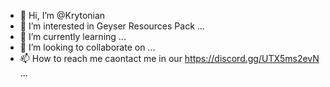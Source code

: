 - 👋 Hi, I’m @Krytonian
- 👀 I’m interested in Geyser Resources Pack ...
- 🌱 I’m currently learning ...
- 💞️ I’m looking to collaborate on ...
- 📫 How to reach me caontact me in our https://discord.gg/UTX5ms2evN ...

<!---
Krytonian/Krytonian is a ✨ special ✨ repository because its `README.md` (this file) appears on your GitHub profile.
You can click the Preview link to take a look at your changes.
--->
